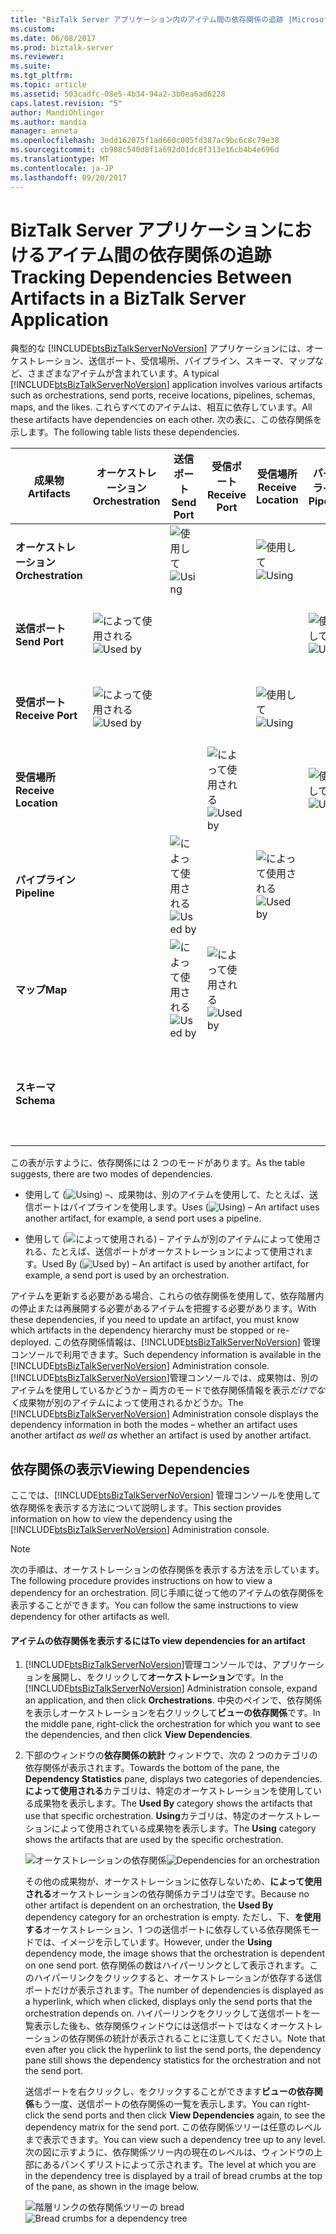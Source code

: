 ```yaml
---
title: "BizTalk Server アプリケーション内のアイテム間の依存関係の追跡 |Microsoft ドキュメント"
ms.custom: 
ms.date: 06/08/2017
ms.prod: biztalk-server
ms.reviewer: 
ms.suite: 
ms.tgt_pltfrm: 
ms.topic: article
ms.assetid: 503cadfc-08e5-4b34-94a2-3b0ea6ad6228
caps.latest.revision: "5"
author: MandiOhlinger
ms.author: mandia
manager: anneta
ms.openlocfilehash: 3edd162075f1ad660c005fd387ac9bc6c8c79e38
ms.sourcegitcommit: cb908c540d8f1a692d01dc8f313e16cb4b4e696d
ms.translationtype: MT
ms.contentlocale: ja-JP
ms.lasthandoff: 09/20/2017
---
```

# <a name="tracking-dependencies-between-artifacts-in-a-biztalk-server-application"></a><span data-ttu-id="85c7e-102">BizTalk Server アプリケーションにおけるアイテム間の依存関係の追跡</span><span class="sxs-lookup"><span data-stu-id="85c7e-102">Tracking Dependencies Between Artifacts in a BizTalk Server Application</span></span>
<span data-ttu-id="85c7e-103">典型的な [!INCLUDE[btsBizTalkServerNoVersion](../includes/btsbiztalkservernoversion-md.md)] アプリケーションには、オーケストレーション、送信ポート、受信場所、パイプライン、スキーマ、マップなど、さまざまなアイテムが含まれています。</span><span class="sxs-lookup"><span data-stu-id="85c7e-103">A typical [!INCLUDE[btsBizTalkServerNoVersion](../includes/btsbiztalkservernoversion-md.md)] application involves various artifacts such as orchestrations, send ports, receive locations, pipelines, schemas, maps, and the likes.</span></span> <span data-ttu-id="85c7e-104">これらすべてのアイテムは、相互に依存しています。</span><span class="sxs-lookup"><span data-stu-id="85c7e-104">All these artifacts have dependencies on each other.</span></span> <span data-ttu-id="85c7e-105">次の表に、この依存関係を示します。</span><span class="sxs-lookup"><span data-stu-id="85c7e-105">The following table lists these dependencies.</span></span>  
  
|<span data-ttu-id="85c7e-106">成果物</span><span class="sxs-lookup"><span data-stu-id="85c7e-106">Artifacts</span></span>|<span data-ttu-id="85c7e-107">オーケストレーション</span><span class="sxs-lookup"><span data-stu-id="85c7e-107">Orchestration</span></span>|<span data-ttu-id="85c7e-108">送信ポート</span><span class="sxs-lookup"><span data-stu-id="85c7e-108">Send Port</span></span>|<span data-ttu-id="85c7e-109">受信ポート</span><span class="sxs-lookup"><span data-stu-id="85c7e-109">Receive Port</span></span>|<span data-ttu-id="85c7e-110">受信場所</span><span class="sxs-lookup"><span data-stu-id="85c7e-110">Receive Location</span></span>|<span data-ttu-id="85c7e-111">パイプライン</span><span class="sxs-lookup"><span data-stu-id="85c7e-111">Pipeline</span></span>|<span data-ttu-id="85c7e-112">マップ</span><span class="sxs-lookup"><span data-stu-id="85c7e-112">Maps</span></span>|<span data-ttu-id="85c7e-113">スキーマ</span><span class="sxs-lookup"><span data-stu-id="85c7e-113">Schemas</span></span>|  
|---------------|-------------------|---------------|------------------|----------------------|--------------|----------|-------------|  
|<span data-ttu-id="85c7e-114">**オーケストレーション**</span><span class="sxs-lookup"><span data-stu-id="85c7e-114">**Orchestration**</span></span>||<span data-ttu-id="85c7e-115">![使用して](../core/media/dependency-using-icon.png "Dependency_Using_Icon")</span><span class="sxs-lookup"><span data-stu-id="85c7e-115">![Using](../core/media/dependency-using-icon.png "Dependency_Using_Icon")</span></span>||<span data-ttu-id="85c7e-116">![使用して](../core/media/dependency-using-icon.png "Dependency_Using_Icon")</span><span class="sxs-lookup"><span data-stu-id="85c7e-116">![Using](../core/media/dependency-using-icon.png "Dependency_Using_Icon")</span></span>||||  
|<span data-ttu-id="85c7e-117">**送信ポート**</span><span class="sxs-lookup"><span data-stu-id="85c7e-117">**Send Port**</span></span>|<span data-ttu-id="85c7e-118">![によって使用される](../core/media/dependency-usedby-icon.png "Dependency_UsedBy_Icon")</span><span class="sxs-lookup"><span data-stu-id="85c7e-118">![Used by](../core/media/dependency-usedby-icon.png "Dependency_UsedBy_Icon")</span></span>||||<span data-ttu-id="85c7e-119">![使用して](../core/media/dependency-using-icon.png "Dependency_Using_Icon")</span><span class="sxs-lookup"><span data-stu-id="85c7e-119">![Using](../core/media/dependency-using-icon.png "Dependency_Using_Icon")</span></span>|<span data-ttu-id="85c7e-120">![使用して](../core/media/dependency-using-icon.png "Dependency_Using_Icon")</span><span class="sxs-lookup"><span data-stu-id="85c7e-120">![Using](../core/media/dependency-using-icon.png "Dependency_Using_Icon")</span></span>||  
|<span data-ttu-id="85c7e-121">**受信ポート**</span><span class="sxs-lookup"><span data-stu-id="85c7e-121">**Receive Port**</span></span>|<span data-ttu-id="85c7e-122">![によって使用される](../core/media/dependency-usedby-icon.png "Dependency_UsedBy_Icon")</span><span class="sxs-lookup"><span data-stu-id="85c7e-122">![Used by](../core/media/dependency-usedby-icon.png "Dependency_UsedBy_Icon")</span></span>|||<span data-ttu-id="85c7e-123">![使用して](../core/media/dependency-using-icon.png "Dependency_Using_Icon")</span><span class="sxs-lookup"><span data-stu-id="85c7e-123">![Using](../core/media/dependency-using-icon.png "Dependency_Using_Icon")</span></span>||<span data-ttu-id="85c7e-124">![使用して](../core/media/dependency-using-icon.png "Dependency_Using_Icon")</span><span class="sxs-lookup"><span data-stu-id="85c7e-124">![Using](../core/media/dependency-using-icon.png "Dependency_Using_Icon")</span></span>||  
|<span data-ttu-id="85c7e-125">**受信場所**</span><span class="sxs-lookup"><span data-stu-id="85c7e-125">**Receive Location**</span></span>|||<span data-ttu-id="85c7e-126">![によって使用される](../core/media/dependency-usedby-icon.png "Dependency_UsedBy_Icon")</span><span class="sxs-lookup"><span data-stu-id="85c7e-126">![Used by](../core/media/dependency-usedby-icon.png "Dependency_UsedBy_Icon")</span></span>||<span data-ttu-id="85c7e-127">![使用して](../core/media/dependency-using-icon.png "Dependency_Using_Icon")</span><span class="sxs-lookup"><span data-stu-id="85c7e-127">![Using](../core/media/dependency-using-icon.png "Dependency_Using_Icon")</span></span>|||  
|<span data-ttu-id="85c7e-128">**パイプライン**</span><span class="sxs-lookup"><span data-stu-id="85c7e-128">**Pipeline**</span></span>||<span data-ttu-id="85c7e-129">![によって使用される](../core/media/dependency-usedby-icon.png "Dependency_UsedBy_Icon")</span><span class="sxs-lookup"><span data-stu-id="85c7e-129">![Used by](../core/media/dependency-usedby-icon.png "Dependency_UsedBy_Icon")</span></span>||<span data-ttu-id="85c7e-130">![によって使用される](../core/media/dependency-usedby-icon.png "Dependency_UsedBy_Icon")</span><span class="sxs-lookup"><span data-stu-id="85c7e-130">![Used by](../core/media/dependency-usedby-icon.png "Dependency_UsedBy_Icon")</span></span>||||  
|<span data-ttu-id="85c7e-131">**マップ**</span><span class="sxs-lookup"><span data-stu-id="85c7e-131">**Map**</span></span>||<span data-ttu-id="85c7e-132">![によって使用される](../core/media/dependency-usedby-icon.png "Dependency_UsedBy_Icon")</span><span class="sxs-lookup"><span data-stu-id="85c7e-132">![Used by](../core/media/dependency-usedby-icon.png "Dependency_UsedBy_Icon")</span></span>|<span data-ttu-id="85c7e-133">![によって使用される](../core/media/dependency-usedby-icon.png "Dependency_UsedBy_Icon")</span><span class="sxs-lookup"><span data-stu-id="85c7e-133">![Used by](../core/media/dependency-usedby-icon.png "Dependency_UsedBy_Icon")</span></span>||||<span data-ttu-id="85c7e-134">![使用して](../core/media/dependency-using-icon.png "Dependency_Using_Icon")</span><span class="sxs-lookup"><span data-stu-id="85c7e-134">![Using](../core/media/dependency-using-icon.png "Dependency_Using_Icon")</span></span>|  
|<span data-ttu-id="85c7e-135">**スキーマ**</span><span class="sxs-lookup"><span data-stu-id="85c7e-135">**Schema**</span></span>||||||<span data-ttu-id="85c7e-136">![によって使用される](../core/media/dependency-usedby-icon.png "Dependency_UsedBy_Icon")</span><span class="sxs-lookup"><span data-stu-id="85c7e-136">![Used by](../core/media/dependency-usedby-icon.png "Dependency_UsedBy_Icon")</span></span>||  
  
 <span data-ttu-id="85c7e-137">この表が示すように、依存関係には 2 つのモードがあります。</span><span class="sxs-lookup"><span data-stu-id="85c7e-137">As the table suggests, there are two modes of dependencies.</span></span>  
  
-   <span data-ttu-id="85c7e-138">使用して (![Using](../core/media/dependency-using-icon.png "Dependency_Using_Icon")) –、成果物は、別のアイテムを使用して、たとえば、送信ポートはパイプラインを使用します。</span><span class="sxs-lookup"><span data-stu-id="85c7e-138">Uses (![Using](../core/media/dependency-using-icon.png "Dependency_Using_Icon")) – An artifact uses another artifact, for example, a send port uses a pipeline.</span></span>  
  
-   <span data-ttu-id="85c7e-139">使用して (![によって使用される](../core/media/dependency-usedby-icon.png "Dependency_UsedBy_Icon")) – アイテムが別のアイテムによって使用される、たとえば、送信ポートがオーケストレーションによって使用されます。</span><span class="sxs-lookup"><span data-stu-id="85c7e-139">Used By (![Used by](../core/media/dependency-usedby-icon.png "Dependency_UsedBy_Icon")) – An artifact is used by another artifact, for example, a send port is used by an orchestration.</span></span>  
  
 <span data-ttu-id="85c7e-140">アイテムを更新する必要がある場合、これらの依存関係を使用して、依存階層内の停止または再展開する必要があるアイテムを把握する必要があります。</span><span class="sxs-lookup"><span data-stu-id="85c7e-140">With these dependencies, if you need to update an artifact, you must know which artifacts in the dependency hierarchy must be stopped or re-deployed.</span></span> <span data-ttu-id="85c7e-141">この依存関係情報は、[!INCLUDE[btsBizTalkServerNoVersion](../includes/btsbiztalkservernoversion-md.md)] 管理コンソールで利用できます。</span><span class="sxs-lookup"><span data-stu-id="85c7e-141">Such dependency information is available in the [!INCLUDE[btsBizTalkServerNoVersion](../includes/btsbiztalkservernoversion-md.md)] Administration console.</span></span> <span data-ttu-id="85c7e-142">[!INCLUDE[btsBizTalkServerNoVersion](../includes/btsbiztalkservernoversion-md.md)]管理コンソールでは、成果物は、別のアイテムを使用しているかどうか – 両方のモードで依存関係情報を表示*だけでなく*成果物が別のアイテムによって使用されるかどうか。</span><span class="sxs-lookup"><span data-stu-id="85c7e-142">The [!INCLUDE[btsBizTalkServerNoVersion](../includes/btsbiztalkservernoversion-md.md)] Administration console displays the dependency information in both the modes – whether an artifact uses another artifact *as well as* whether an artifact is used by another artifact.</span></span>  
  
## <a name="viewing-dependencies"></a><span data-ttu-id="85c7e-143">依存関係の表示</span><span class="sxs-lookup"><span data-stu-id="85c7e-143">Viewing Dependencies</span></span>  
 <span data-ttu-id="85c7e-144">ここでは、[!INCLUDE[btsBizTalkServerNoVersion](../includes/btsbiztalkservernoversion-md.md)] 管理コンソールを使用して依存関係を表示する方法について説明します。</span><span class="sxs-lookup"><span data-stu-id="85c7e-144">This section provides information on how to view the dependency using the [!INCLUDE[btsBizTalkServerNoVersion](../includes/btsbiztalkservernoversion-md.md)] Administration console.</span></span>  
  
> [!NOTE]
>  <span data-ttu-id="85c7e-145">次の手順は、オーケストレーションの依存関係を表示する方法を示しています。</span><span class="sxs-lookup"><span data-stu-id="85c7e-145">The following procedure provides instructions on how to view a dependency for an orchestration.</span></span> <span data-ttu-id="85c7e-146">同じ手順に従って他のアイテムの依存関係を表示することができます。</span><span class="sxs-lookup"><span data-stu-id="85c7e-146">You can follow the same instructions to view dependency for other artifacts as well.</span></span>  
  
#### <a name="to-view-dependencies-for-an-artifact"></a><span data-ttu-id="85c7e-147">アイテムの依存関係を表示するには</span><span class="sxs-lookup"><span data-stu-id="85c7e-147">To view dependencies for an artifact</span></span>  
  
1.  <span data-ttu-id="85c7e-148">[!INCLUDE[btsBizTalkServerNoVersion](../includes/btsbiztalkservernoversion-md.md)]管理コンソールでは、アプリケーションを展開し、をクリックして**オーケストレーション**です。</span><span class="sxs-lookup"><span data-stu-id="85c7e-148">In the [!INCLUDE[btsBizTalkServerNoVersion](../includes/btsbiztalkservernoversion-md.md)] Administration console, expand an application, and then click **Orchestrations**.</span></span> <span data-ttu-id="85c7e-149">中央のペインで、依存関係を表示しオーケストレーションを右クリックして**ビューの依存関係**です。</span><span class="sxs-lookup"><span data-stu-id="85c7e-149">In the middle pane, right-click the orchestration for which you want to see the dependencies, and then click **View Dependencies**.</span></span>  
  
2.  <span data-ttu-id="85c7e-150">下部のウィンドウの**依存関係の統計** ウィンドウで、次の 2 つのカテゴリの依存関係が表示されます。</span><span class="sxs-lookup"><span data-stu-id="85c7e-150">Towards the bottom of the pane, the **Dependency Statistics** pane, displays two categories of dependencies.</span></span> <span data-ttu-id="85c7e-151">**によって使用される**カテゴリは、特定のオーケストレーションを使用している成果物を表示します。</span><span class="sxs-lookup"><span data-stu-id="85c7e-151">The **Used By** category shows the artifacts that use that specific orchestration.</span></span> <span data-ttu-id="85c7e-152">**Using**カテゴリは、特定のオーケストレーションによって使用されている成果物を表示します。</span><span class="sxs-lookup"><span data-stu-id="85c7e-152">The **Using** category shows the artifacts that are used by the specific orchestration.</span></span>  
  
     <span data-ttu-id="85c7e-153">![オーケストレーションの依存関係](../core/media/dependency-orchestration.jpg "Dependency_Orchestration")</span><span class="sxs-lookup"><span data-stu-id="85c7e-153">![Dependencies for an orchestration](../core/media/dependency-orchestration.jpg "Dependency_Orchestration")</span></span>  
  
     <span data-ttu-id="85c7e-154">その他の成果物が、オーケストレーションに依存しないため、**によって使用される**オーケストレーションの依存関係カテゴリは空です。</span><span class="sxs-lookup"><span data-stu-id="85c7e-154">Because no other artifact is dependent on an orchestration, the **Used By** dependency category for an orchestration is empty.</span></span> <span data-ttu-id="85c7e-155">ただし、下、**を使用する**オーケストレーション、1 つの送信ポートに依存している依存関係モードでは、イメージを示しています。</span><span class="sxs-lookup"><span data-stu-id="85c7e-155">However, under the **Using** dependency mode, the image shows that the orchestration is dependent on one send port.</span></span> <span data-ttu-id="85c7e-156">依存関係の数はハイパーリンクとして表示されます。このハイパーリンクをクリックすると、オーケストレーションが依存する送信ポートだけが表示されます。</span><span class="sxs-lookup"><span data-stu-id="85c7e-156">The number of dependencies is displayed as a hyperlink, which when clicked, displays only the send ports that the orchestration depends on.</span></span> <span data-ttu-id="85c7e-157">ハイパーリンクをクリックして送信ポートを一覧表示した後も、依存関係ウィンドウには送信ポートではなくオーケストレーションの依存関係の統計が表示されることに注意してください。</span><span class="sxs-lookup"><span data-stu-id="85c7e-157">Note that even after you click the hyperlink to list the send ports, the dependency pane still shows the dependency statistics for the orchestration and not the send port.</span></span>  
  
     <span data-ttu-id="85c7e-158">送信ポートを右クリックし、をクリックすることができます**ビューの依存関係**もう一度、送信ポートの依存関係の一覧を表示します。</span><span class="sxs-lookup"><span data-stu-id="85c7e-158">You can right-click the send ports and then click **View Dependencies** again, to see the dependency matrix for the send port.</span></span> <span data-ttu-id="85c7e-159">この依存関係ツリーは任意のレベルまで表示できます。</span><span class="sxs-lookup"><span data-stu-id="85c7e-159">You can view such a dependency tree up to any level.</span></span> <span data-ttu-id="85c7e-160">次の図に示すように、依存関係ツリー内の現在のレベルは、ウィンドウの上部にあるパンくずリストによって示されます。</span><span class="sxs-lookup"><span data-stu-id="85c7e-160">The level at which you are in the dependency tree is displayed by a trail of bread crumbs at the top of the pane, as shown in the image below.</span></span>  
  
     <span data-ttu-id="85c7e-161">![階層リンクの依存関係ツリーの bread](../core/media/dependency-breadcrumbs.jpg "Dependency_BreadCrumbs")</span><span class="sxs-lookup"><span data-stu-id="85c7e-161">![Bread crumbs for a dependency tree](../core/media/dependency-breadcrumbs.jpg "Dependency_BreadCrumbs")</span></span>
